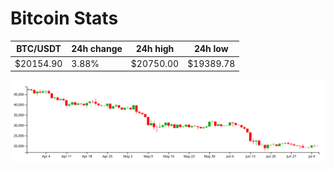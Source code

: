 # Bitcoin Stats

BTC/USDT|24h change|24h high|24h low|
|---|---|---|---|
|$20154.90|3.88%|$20750.00|$19389.78|

<img src="./chart.svg">
